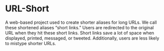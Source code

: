 # URL-Short
 A web-based project used to create shorter aliases for long URLs. We call these shortened aliases “short links.” Users are redirected to the original URL when they hit these short links. Short links save a lot of space when displayed, printed, messaged, or tweeted. Additionally, users are less likely to mistype shorter URLs.
